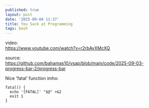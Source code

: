 ```yaml
---
published: true
layout: post
date: '2025-09-04 11:37'
title: You Suck at Programming
tags: bash 
---
```

video:  
<https://www.youtube.com/watch?v=r2rbAvXMcXQ>

source:  
<https://github.com/bahamas10/ysap/blob/main/code/2025-09-03-progress-bar-2/progress-bar>

Nice 'fatal' function imho:

    fatal() {
      echo '[FATAL]' "$@" >&2
      exit 1
    }
